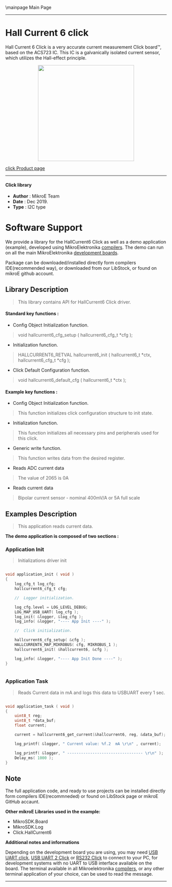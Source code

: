 \mainpage Main Page
 
 

---
# Hall Current 6 click

Hall Current 6 Click is a very accurate current measurement Click board™, based on the ACS723 IC. This IC is a galvanically isolated current sensor, which utilizes the Hall-effect principle.

<p align="center">
  <img src="https://download.mikroe.com/images/click_for_ide/hallcurrent6_click.png" height=300px>
</p>

[click Product page](https://www.mikroe.com/hall-current-6-click)

---


#### Click library 

- **Author**        : MikroE Team
- **Date**          : Dec 2019.
- **Type**          : I2C type


# Software Support

We provide a library for the HallCurrent6 Click 
as well as a demo application (example), developed using MikroElektronika 
[compilers](https://shop.mikroe.com/compilers). 
The demo can run on all the main MikroElektronika [development boards](https://shop.mikroe.com/development-boards).

Package can be downloaded/installed directly form compilers IDE(recommended way), or downloaded from our LibStock, or found on mikroE github account. 

## Library Description

> This library contains API for HallCurrent6 Click driver.

#### Standard key functions :

- Config Object Initialization function.
> void hallcurrent6_cfg_setup ( hallcurrent6_cfg_t *cfg ); 
 
- Initialization function.
> HALLCURRENT6_RETVAL hallcurrent6_init ( hallcurrent6_t *ctx, hallcurrent6_cfg_t       *cfg );

- Click Default Configuration function.
> void hallcurrent6_default_cfg ( hallcurrent6_t *ctx );


#### Example key functions :

- Config Object Initialization function.
> This function initializes click configuration structure to init state.
 
- Initialization function.
> This function initializes all necessary pins and peripherals used for this            click.

- Generic write function.
> This function writes data from the desired register.

- Reads ADC current data
> The value of 2065 is 0A

- Reads current data
> Bipolar current sensor - nominal 400mV/A or 5A full scale

## Examples Description

> 
> This application reads current data.
> 

**The demo application is composed of two sections :**

### Application Init 

>
> Initializations driver init
> 

```c

void application_init ( void )
{
    log_cfg_t log_cfg;
    hallcurrent6_cfg_t cfg;

    //  Logger initialization.

    log_cfg.level = LOG_LEVEL_DEBUG;
    LOG_MAP_USB_UART( log_cfg );
    log_init( &logger, &log_cfg );
    log_info( &logger, "---- App Init ----" );

    //  Click initialization.

    hallcurrent6_cfg_setup( &cfg );
    HALLCURRENT6_MAP_MIKROBUS( cfg, MIKROBUS_1 );
    hallcurrent6_init( &hallcurrent6, &cfg );

    log_info( &logger, "---- App Init Done ----" );
}
  
```

### Application Task

>
> Reads Current data in mA and logs this data to USBUART every 1 sec.
> 

```c

void application_task ( void )
{
    uint8_t reg; 
    uint8_t *data_buf;
    float current;

    current = hallcurrent6_get_current(&hallcurrent6, reg, &data_buf);

    log_printf( &logger, " Current value: %f.2  mA \r\n" , current);

    log_printf( &logger, " --------------------------------- \r\n" );
    Delay_ms( 1000 );
}  

```

## Note

> 
> <NOTE>
> 

The full application code, and ready to use projects can be  installed directly form compilers IDE(recommneded) or found on LibStock page or mikroE GitHub accaunt.

**Other mikroE Libraries used in the example:** 

- MikroSDK.Board
- MikroSDK.Log
- Click.HallCurrent6

**Additional notes and informations**

Depending on the development board you are using, you may need 
[USB UART click](https://shop.mikroe.com/usb-uart-click), 
[USB UART 2 Click](https://shop.mikroe.com/usb-uart-2-click) or 
[RS232 Click](https://shop.mikroe.com/rs232-click) to connect to your PC, for 
development systems with no UART to USB interface available on the board. The 
terminal available in all Mikroelektronika 
[compilers](https://shop.mikroe.com/compilers), or any other terminal application 
of your choice, can be used to read the message.



---
